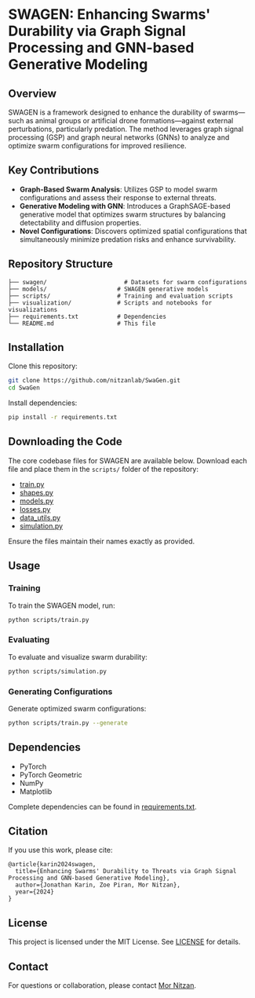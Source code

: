 # SWAGEN: Enhancing Swarms' Durability via Graph Signal Processing and GNN-based Generative Modeling

## Overview

SWAGEN is a framework designed to enhance the durability of swarms—such as animal groups or artificial drone formations—against external perturbations, particularly predation. The method leverages graph signal processing (GSP) and graph neural networks (GNNs) to analyze and optimize swarm configurations for improved resilience.

## Key Contributions

* **Graph-Based Swarm Analysis**: Utilizes GSP to model swarm configurations and assess their response to external threats.
* **Generative Modeling with GNN**: Introduces a GraphSAGE-based generative model that optimizes swarm structures by balancing detectability and diffusion properties.
* **Novel Configurations**: Discovers optimized spatial configurations that simultaneously minimize predation risks and enhance survivability.


## Repository Structure

```
├── swagen/                      # Datasets for swarm configurations
├── models/                    # SWAGEN generative models
├── scripts/                   # Training and evaluation scripts
├── visualization/             # Scripts and notebooks for visualizations
├── requirements.txt           # Dependencies
└── README.md                  # This file
```

## Installation

Clone this repository:

```bash
git clone https://github.com/nitzanlab/SwaGen.git
cd SwaGen
```

Install dependencies:

```bash
pip install -r requirements.txt
```

## Downloading the Code

The core codebase files for SWAGEN are available below. Download each file and place them in the `scripts/` folder of the repository:

* [train.py](#)
* [shapes.py](#)
* [models.py](#)
* [losses.py](#)
* [data\_utils.py](#)
* [simulation.py](#)

Ensure the files maintain their names exactly as provided.

## Usage

### Training

To train the SWAGEN model, run:

```bash
python scripts/train.py
```

### Evaluating

To evaluate and visualize swarm durability:

```bash
python scripts/simulation.py
```

### Generating Configurations

Generate optimized swarm configurations:

```bash
python scripts/train.py --generate
```

## Dependencies

* PyTorch
* PyTorch Geometric
* NumPy
* Matplotlib

Complete dependencies can be found in [requirements.txt](requirements.txt).

## Citation

If you use this work, please cite:

```
@article{karin2024swagen,
  title={Enhancing Swarms' Durability to Threats via Graph Signal Processing and GNN-based Generative Modeling},
  author={Jonathan Karin, Zoe Piran, Mor Nitzan},
  year={2024}
}
```

## License

This project is licensed under the MIT License. See [LICENSE](LICENSE) for details.

## Contact

For questions or collaboration, please contact [Mor Nitzan](mailto:mor.nitzan@mail.huji.ac.il).
